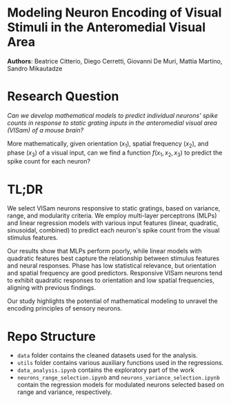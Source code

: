# Modeling Neuron Encoding of Visual Stimuli in the Anteromedial Visual Area

**Authors**: Beatrice Citterio, Diego Cerretti, Giovanni De Muri, Mattia Martino, Sandro Mikautadze

# Research Question

*Can we develop mathematical models to predict individual neurons'
spike counts in response to static grating inputs in the anteromedial visual area (VISam) of a mouse brain?*

More mathematically, given orientation ($x_1$), spatial frequency ($x_2$), and phase ($x_3$) of a visual input, can we find a function $f(x_1,x_2,x_3)$ to predict the spike count for each neuron?

# TL;DR

We select VISam neurons responsive to static gratings, based on variance, range, and modularity criteria. We employ multi-layer perceptrons (MLPs) and linear regression models with various input features (linear, quadratic, sinusoidal, combined) to predict each neuron's spike count from the visual stimulus features.

Our results show that MLPs perform poorly, while linear models with quadratic features best capture the relationship between stimulus features and neural responses. Phase has low statistical relevance, but orientation and spatial frequency are good predictors. Responsive VISam neurons tend to exhibit quadratic responses to orientation and low spatial frequencies, aligning with previous findings.

Our study highlights the potential of mathematical modeling to unravel the encoding principles of sensory neurons.

# Repo Structure

- `data` folder contains the cleaned datasets used for the analysis.
- `utils` folder contains various auxiliary functions used in the regressions.
- `data_analysis.ipynb` contains the exploratory part of the work
- `neurons_range_selection.ipynb` and `neurons_variance_selection.ipynb` contain the regression models for modulated neurons selected based on range and variance, respectively. 